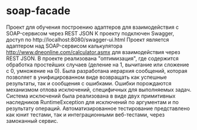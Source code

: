 # soap-facade
Проект для обучения построению адаптеров для взаимодействия с SOAP-сервисом через REST JSON 
К проекту подключен Swagger, доступ по http://localhost:8080/swagger-ui.html
Проект является адаптером над SOAP-сервисом калькулятора http://www.dneonline.com/calculator.asmx для взаимодействия через REST JSON.
В проекте реализована "оптимизация", где содержится обработка простейших случаев (деление на 1, вычитание или сложение с 0, умножение на 0). 
Была разработана иерархия сообщений, которая позволяет в унифицированном виде возвращать как успешные результаты, так и сообщения с ошибками. 
Ошибки порождаются механизмом отлова исключений, специфичных для выполняемых задач. 
Система исключений была реализована в виде двух примитивных наследников RuntimeException для исключений по аргументам и по результату операций. 
Автоматизированное тестирование представлено как юнит тестами, так и интеграционными веб-тестами, через замоканный сервис.